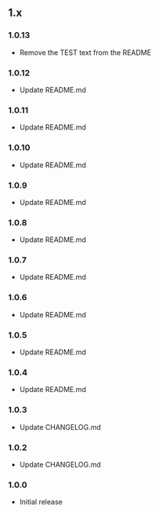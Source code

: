 ## 1.x

### 1.0.13

* Remove the TEST text from the README

### 1.0.12

* Update README.md

### 1.0.11

* Update README.md

### 1.0.10

* Update README.md

### 1.0.9

* Update README.md

### 1.0.8

* Update README.md

### 1.0.7

* Update README.md

### 1.0.6

* Update README.md

### 1.0.5

* Update README.md

### 1.0.4

* Update README.md

### 1.0.3

* Update CHANGELOG.md

### 1.0.2

* Update CHANGELOG.md

### 1.0.0

* Initial release
